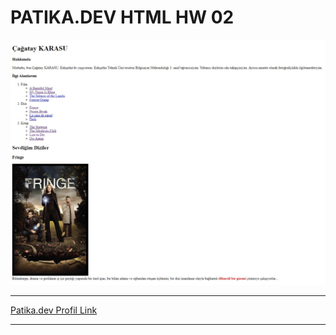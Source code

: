 # PATIKA.DEV HTML HW 02

![Proje Görseli](https://github.com/cgtykarasu/HTML_Project_02_Patika.dev/blob/04253338ea237d3e2ce570843b724bfef1d2ec94/HTML_hw02.jpg)

---
[Patika.dev Profil Link](https://app.patika.dev/cgtykarasu)

---
